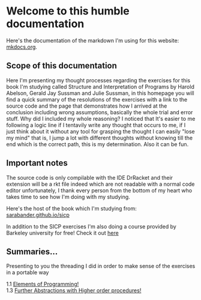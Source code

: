 # Welcome to this humble documentation

Here's the documentation of the markdown I'm using for this website: [mkdocs.org](https://www.mkdocs.org).

## Scope of this documentation

Here I'm presenting my thought processes regarding the exercises for this book I'm studying called Structure and Interpretation of Programs by Harold Abelson, Gerald Jay Sussman and Julie Sussman, in this homepage you will find a quick summary of the resolutions of the exercises with a link to the source code and the page that demonstrates how I arrived at the conclusion including wrong assumptions, basically the whole trial and error stuff. Why did I included my whole reasoning? I noticed that It's easier to me following a logic line if I tentavily write any thought that occurs to me, if I just think about it without any tool for grasping the thought I can easily "lose my mind" that is, I jump a lot with different thoughts without knowing till the end which is the correct path, this is my determination. Also it can be fun.

## Important notes
The source code is only compilable with the IDE DrRacket and their extension will be a rkt file indeed which are not readable with a normal code editor unfortunately, I thank every person from the bottom of my heart who takes time to see how I'm doing with my studying.

Here's the host of the book which I'm studying from: [sarabander.github.io/sicp](http://sarabander.github.io/sicp/html/index.xhtml)

In addition to the SICP exercises I'm also doing a course provided by Barkeley university for free! Check it out [here](https://people.eecs.berkeley.edu/~bh/61a-pages/Volume1/CS%2061A%20Course%20Reader,%20Volume%201.html)

## Summaries...
Presenting to you the threading I did in order to make sense of the exercises in a portable way

1.1 [Elements of Programming!](/summaries/SectionOne/1-ElementsOfProgramming)  
1.3 [Further Abstractions with Higher order procedures!](/summaries/SectionOne/3-HigherOrderProc)  
